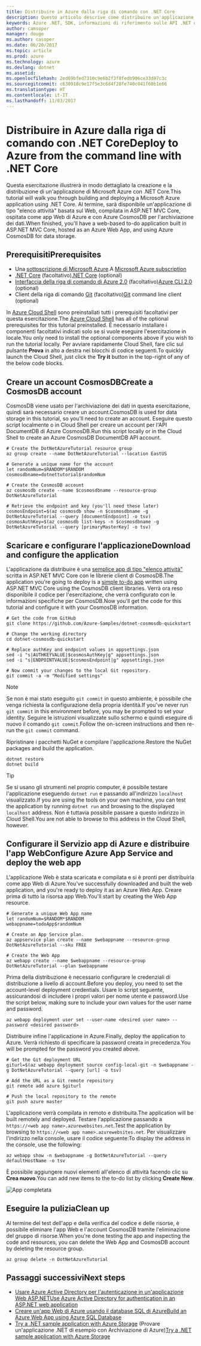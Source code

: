 ```yaml
---
title: Distribuire in Azure dalla riga di comando con .NET Core
description: Questo articolo descrive come distribuire un'applicazione ASP.NET Core in un servizio app di Azure tramite gli strumenti da riga di comando.
keywords: Azure .NET, SDK, informazioni di riferimento sulle API .NET di Azure, libreria di classi .NET di Azure
author: camsoper
manager: douge
ms.author: casoper
ms.date: 06/20/2017
ms.topic: article
ms.prod: azure
ms.technology: azure
ms.devlang: dotnet
ms.assetid: 
ms.openlocfilehash: 2ed69bfed7310c9e6b2f3f8fedb906ce33d87c3c
ms.sourcegitcommit: c630918c9e17f5e3c6d4f28fe740c041f60b1e66
ms.translationtype: HT
ms.contentlocale: it-IT
ms.lasthandoff: 11/03/2017
---
```

# <a name="deploy-to-azure-from-the-command-line-with-net-core"></a><span data-ttu-id="05327-104">Distribuire in Azure dalla riga di comando con .NET Core</span><span class="sxs-lookup"><span data-stu-id="05327-104">Deploy to Azure from the command line with .NET Core</span></span>

<span data-ttu-id="05327-105">Questa esercitazione illustrerà in modo dettagliato la creazione e la distribuzione di un'applicazione di Microsoft Azure con .NET Core.</span><span class="sxs-lookup"><span data-stu-id="05327-105">This tutorial will walk you through building and deploying a Microsoft Azure application using .NET Core.</span></span>  <span data-ttu-id="05327-106">Al termine, sarà disponibile un'applicazione di tipo "elenco attività" basata sul Web, compilata in ASP.NET MVC Core, ospitata come app Web di Azure e con Azure CosmosDB per l'archiviazione dei dati.</span><span class="sxs-lookup"><span data-stu-id="05327-106">When finished, you'll have a web-based to-do application built in ASP.NET MVC Core, hosted as an Azure Web App, and using Azure CosmosDB for data storage.</span></span>

## <a name="prerequisites"></a><span data-ttu-id="05327-107">Prerequisiti</span><span class="sxs-lookup"><span data-stu-id="05327-107">Prerequisites</span></span>

* <span data-ttu-id="05327-108">Una [sottoscrizione di Microsoft Azure](https://azure.microsoft.com/free/).</span><span class="sxs-lookup"><span data-stu-id="05327-108">A [Microsoft Azure subscription](https://azure.microsoft.com/free/)</span></span>
* <span data-ttu-id="05327-109">[.NET Core](https://www.microsoft.com/net/download/core) (facoltativo)</span><span class="sxs-lookup"><span data-stu-id="05327-109">[.NET Core](https://www.microsoft.com/net/download/core) (optional)</span></span>
* <span data-ttu-id="05327-110">[Interfaccia della riga di comando di Azure 2.0](/cli/azure/install-az-cli2) (facoltativo)</span><span class="sxs-lookup"><span data-stu-id="05327-110">[Azure CLI 2.0](/cli/azure/install-az-cli2) (optional)</span></span>
* <span data-ttu-id="05327-111">Client della riga di comando [Git](https://www.git-scm.com/) (facoltativo)</span><span class="sxs-lookup"><span data-stu-id="05327-111">[Git](https://www.git-scm.com/) command line client (optional)</span></span>

<span data-ttu-id="05327-112">In [Azure Cloud Shell](/azure/cloud-shell/) sono preinstallati tutti i prerequisiti facoltativi per questa esercitazione.</span><span class="sxs-lookup"><span data-stu-id="05327-112">The [Azure Cloud Shell](/azure/cloud-shell/) has all of the optional prerequisites for this tutorial preinstalled.</span></span>  <span data-ttu-id="05327-113">È necessario installare i componenti facoltativi indicati solo se si vuole eseguire l'esercitazione in locale.</span><span class="sxs-lookup"><span data-stu-id="05327-113">You only need to install the optional components above if you wish to run the tutorial locally.</span></span>  <span data-ttu-id="05327-114">Per avviare rapidamente Cloud Shell, fare clic sul pulsante **Prova** in alto a destra nei blocchi di codice seguenti.</span><span class="sxs-lookup"><span data-stu-id="05327-114">To quickly launch the Cloud Shell, just click the **Try it** button in the top-right of any of the below code blocks.</span></span>

## <a name="create-a-cosmosdb-account"></a><span data-ttu-id="05327-115">Creare un account CosmosDB</span><span class="sxs-lookup"><span data-stu-id="05327-115">Create a CosmosDB account</span></span>

<span data-ttu-id="05327-116">CosmosDB viene usato per l'archiviazione dei dati in questa esercitazione, quindi sarà necessario creare un account.</span><span class="sxs-lookup"><span data-stu-id="05327-116">CosmosDB is used for data storage in this tutorial, so you'll need to create an account.</span></span>  <span data-ttu-id="05327-117">Eseguire questo script localmente o in Cloud Shell per creare un account per l'API DocumentDB di Azure CosmosDB.</span><span class="sxs-lookup"><span data-stu-id="05327-117">Run this script locally or in the Cloud Shell to create an Azure CosmosDB DocumentDB API account.</span></span>

```azurecli-interactive
# Create the DotNetAzureTutorial resource group
az group create --name DotNetAzureTutorial --location EastUS

# Generate a unique name for the account
let randomNum=$RANDOM*$RANDOM
cosmosdbname=dotnettutorial$randomNum

# Create the CosmosDB account
az cosmosdb create --name $cosmosdbname --resource-group DotNetAzureTutorial

# Retrieve the endpoint and key (you'll need these later)
cosmosEndpoint=$(az cosmosdb show -n $cosmosdbname -g DotNetAzureTutorial --query [documentEndpoint] -o tsv)
cosmosAuthKey=$(az cosmosdb list-keys -n $cosmosdbname -g DotNetAzureTutorial --query [primaryMasterKey] -o tsv)

```

## <a name="download-and-configure-the-application"></a><span data-ttu-id="05327-118">Scaricare e configurare l'applicazione</span><span class="sxs-lookup"><span data-stu-id="05327-118">Download and configure the application</span></span>

<span data-ttu-id="05327-119">L'applicazione da distribuire è una [semplice app di tipo "elenco attività"](https://github.com/Azure-Samples/dotnet-cosmosdb-quickstart/) scritta in ASP.NET MVC Core con le librerie client di CosmosDB.</span><span class="sxs-lookup"><span data-stu-id="05327-119">The application you're going to deploy is a [simple to-do app](https://github.com/Azure-Samples/dotnet-cosmosdb-quickstart/) written using ASP.NET MVC Core using the CosmosDB client libraries.</span></span>  <span data-ttu-id="05327-120">Verrà ora reso disponibile il codice per l'esercitazione, che verrà configurato con le informazioni specifiche per CosmosDB.</span><span class="sxs-lookup"><span data-stu-id="05327-120">Now you'll get the code for this tutorial and configure it with your CosmosDB information.</span></span>

```azurecli-interactive
# Get the code from GitHub
git clone https://github.com/Azure-Samples/dotnet-cosmosdb-quickstart

# Change the working directory
cd dotnet-cosmosdb-quickstart

# Replace authKey and endpoint values in appsettings.json
sed -i "s|AUTHKEYVALUE|$cosmosAuthKey|g" appsettings.json
sed -i "s|ENDPOINTVALUE|$cosmosEndpoint|g" appsettings.json

# Now commit your changes to the local Git repository.
git commit -a -m "Modified settings"

```

> [!NOTE]
> <span data-ttu-id="05327-121">Se non è mai stato eseguito `git commit` in questo ambiente, è possibile che venga richiesta la configurazione della propria identità.</span><span class="sxs-lookup"><span data-stu-id="05327-121">If you've never run `git commit` in this environment before, you may be prompted to set your identity.</span></span> <span data-ttu-id="05327-122">Seguire le istruzioni visualizzate sullo schermo e quindi eseguire di nuovo il comando `git commit`.</span><span class="sxs-lookup"><span data-stu-id="05327-122">Follow the on-screen instructions and then re-run the `git commit` command.</span></span>

<span data-ttu-id="05327-123">Ripristinare i pacchetti NuGet e compilare l'applicazione.</span><span class="sxs-lookup"><span data-stu-id="05327-123">Restore the NuGet packages and build the application.</span></span>

```azurecli-interactive
dotnet restore
dotnet build
```

> [!TIP]
> <span data-ttu-id="05327-124">Se si usano gli strumenti nel proprio computer, è possibile testare l'applicazione eseguendo `dotnet run` e passando all'indirizzo `localhost` visualizzato.</span><span class="sxs-lookup"><span data-stu-id="05327-124">If you are using the tools on your own machine, you can test the application by running `dotnet run` and browsing to the displayed `localhost` address.</span></span>  <span data-ttu-id="05327-125">Non è tuttavia possibile passare a questo indirizzo in Cloud Shell.</span><span class="sxs-lookup"><span data-stu-id="05327-125">You are not able to browse to this address in the Cloud Shell, however.</span></span>  

## <a name="configure-azure-app-service-and-deploy-the-web-app"></a><span data-ttu-id="05327-126">Configurare il Servizio app di Azure e distribuire l'app Web</span><span class="sxs-lookup"><span data-stu-id="05327-126">Configure Azure App Service and deploy the web app</span></span>

<span data-ttu-id="05327-127">L'applicazione Web è stata scaricata e compilata e si è pronti per distribuirla come app Web di Azure.</span><span class="sxs-lookup"><span data-stu-id="05327-127">You've successfully downloaded and built the web application, and you're ready to deploy it as an Azure Web App.</span></span>  <span data-ttu-id="05327-128">Creare prima di tutto la risorsa app Web.</span><span class="sxs-lookup"><span data-stu-id="05327-128">You'll start by creating the Web App resource.</span></span>

```azurecli-interactive
# Generate a unique Web App name
let randomNum=$RANDOM*$RANDOM
webappname=todoApp$randomNum

# Create an App Service plan.
az appservice plan create --name $webappname --resource-group DotNetAzureTutorial --sku FREE

# Create the Web App
az webapp create --name $webappname --resource-group DotNetAzureTutorial --plan $webappname

```

<span data-ttu-id="05327-129">Prima della distribuzione è necessario configurare le credenziali di distribuzione a livello di account.</span><span class="sxs-lookup"><span data-stu-id="05327-129">Before you deploy, you need to set the account-level deployment credentials.</span></span>  <span data-ttu-id="05327-130">Usare lo script seguente, assicurandosi di includere i propri valori per nome utente e password.</span><span class="sxs-lookup"><span data-stu-id="05327-130">Use the script below, making sure to include your own values for the user name and password.</span></span>

```azurecli-interactive
az webapp deployment user set --user-name <desired user name> --password <desired password>
```

<span data-ttu-id="05327-131">Distribuire infine l'applicazione in Azure.</span><span class="sxs-lookup"><span data-stu-id="05327-131">Finally, deploy the application to Azure.</span></span>  <span data-ttu-id="05327-132">Verrà richiesto di specificare la password creata in precedenza.</span><span class="sxs-lookup"><span data-stu-id="05327-132">You will be prompted for the password you created above.</span></span>

```azurecli-interactive
# Get the Git deployment URL
giturl=$(az webapp deployment source config-local-git -n $webappname -g DotNetAzureTutorial --query [url] -o tsv)

# Add the URL as a Git remote repository
git remote add azure $giturl

# Push the local repository to the remote
git push azure master
```

<span data-ttu-id="05327-133">L'applicazione verrà compilata in remoto e distribuita.</span><span class="sxs-lookup"><span data-stu-id="05327-133">The application will be built remotely and deployed.</span></span>  <span data-ttu-id="05327-134">Testare l'applicazione passando a `https://<web app name>.azurewebsites.net`.</span><span class="sxs-lookup"><span data-stu-id="05327-134">Test the application by browsing to `https://<web app name>.azurewebsites.net`.</span></span>  <span data-ttu-id="05327-135">Per visualizzare l'indirizzo nella console, usare il codice seguente:</span><span class="sxs-lookup"><span data-stu-id="05327-135">To display the address in the console, use the following:</span></span>

```azurecli-interactive
az webapp show -n $webappname -g DotNetAzureTutorial --query defaultHostName -o tsv
```

<span data-ttu-id="05327-136">È possibile aggiungere nuovi elementi all'elenco di attività facendo clic su **Crea nuovo**.</span><span class="sxs-lookup"><span data-stu-id="05327-136">You can add new items to the to-do list by clicking **Create New**.</span></span>

![App completata](./media/dotnet-quickstart/todo.png)

## <a name="clean-up"></a><span data-ttu-id="05327-138">Eseguire la pulizia</span><span class="sxs-lookup"><span data-stu-id="05327-138">Clean up</span></span>

<span data-ttu-id="05327-139">Al termine del test dell'app e della verifica del codice e delle risorse, è possibile eliminare l'app Web e l'account CosmosDB tramite l'eliminazione del gruppo di risorse.</span><span class="sxs-lookup"><span data-stu-id="05327-139">When you're done testing the app and inspecting the code and resources, you can delete the Web App and CosmosDB account by deleting the resource group.</span></span>

```azurecli-interactive
az group delete -n DotNetAzureTutorial
```

## <a name="next-steps"></a><span data-ttu-id="05327-140">Passaggi successivi</span><span class="sxs-lookup"><span data-stu-id="05327-140">Next steps</span></span>

* [<span data-ttu-id="05327-141">Usare Azure Active Directory per l'autenticazione in un'applicazione Web ASP.NET</span><span class="sxs-lookup"><span data-stu-id="05327-141">Use Azure Active Directory for authentication in an ASP.NET web application</span></span>](/azure/active-directory/develop/active-directory-devquickstarts-webapp-dotnet)
* [<span data-ttu-id="05327-142">Creare un'app Web di Azure usando il database SQL di Azure</span><span class="sxs-lookup"><span data-stu-id="05327-142">Build an Azure Web App using Azure SQL Database</span></span>](/azure/app-service-web/web-sites-dotnet-get-started)
* <span data-ttu-id="05327-143">[Try a .NET sample application with Azure Storage](/azure/storage/storage-samples-dotnet) (Provare un'applicazione .NET di esempio con Archiviazione di Azure)</span><span class="sxs-lookup"><span data-stu-id="05327-143">[Try a .NET sample application with Azure Storage](/azure/storage/storage-samples-dotnet)</span></span>


